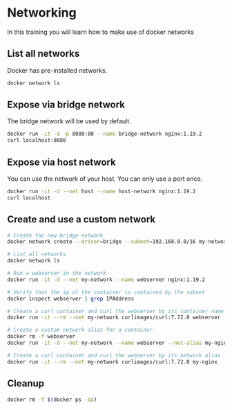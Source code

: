 
# Networking

In this training you will learn how to make use of docker networks

## List all networks

Docker has pre-installed networks.

```bash
docker network ls
```

## Expose via bridge network

The bridge network will be used by default.

```bash
docker run -it -d -p 8080:80 --name bridge-network nginx:1.19.2
curl localhost:8080
```

## Expose via host network

You can use the network of your host. You can only use a port once. 

```bash
docker run -it -d --net host --name host-network nginx:1.19.2
curl localhost
```

## Create and use a custom network

```bash
# Create the new bridge network
docker network create --driver=bridge --subnet=192.168.0.0/16 my-network

# List all networks
docker network ls

# Run a webserver in the network
docker run -it -d --net my-network --name webserver nginx:1.19.2

# Verify that the ip of the container is contained by the subnet
docker inspect webserver | grep IPAddress

# Create a curl container and curl the webserver by its container name
docker run -it --rm --net my-network curlimages/curl:7.72.0 webserver

# Create a custom network alias for a container
docker rm -f webserver
docker run -it -d --net my-network --name webserver --net-alias my-nginx nginx:1.19.2

# Create a curl container and curl the webserver by its network alias
docker run -it --rm --net my-network curlimages/curl:7.72.0 my-nginx
```

## Cleanup

```bash
docker rm -f $(docker ps -qa)
```
